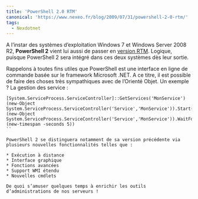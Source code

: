 ```yaml
---
title: 'PowerShell 2.0 RTM'
canonical: 'https://www.nexeo.fr/blog/2009/07/31/powershell-2-0-rtm/'
tags:
  - Nexdotnet
---
```


A l’instar des systèmes d’exploitation Windows 7 et Windows Server 2008 R2,
**PowerShell 2** vient lui aussi de passer en
[version RTM](http://blogs.technet.com/powershell/archive/2009/07/28/windows-powershell-2-0-est-rtm.aspx).
Logique, puisque PowerShell 2 sera intégré dans ces deux systèmes dès leur
sortie.

Rappelons à toutes fins utiles que PowerShell est une interface en ligne de
commande basée sur le framework Microsoft .NET. A ce titre, il est possible de
faire des choses très sympathiques avec de l’Orienté Objet. Un exemple ? La
gestion des service :

```
[System.ServiceProcess.ServiceController]::GetServices('MonService') (new-Object System.ServiceProcess.ServiceController('Service','MonService')).Start() (new-Object System.ServiceProcess.ServiceController('Service','MonService')).WaitForStatus('Running',(new-timespan -seconds 5))
``

PowerShell 2 se distinguera notamment de sa version précédente via plusieurs nouvelles fonctionnalités telles que :

* Exécution à distance
* Interface graphique
* Fonctions avancées
* Support WMI étendu
* Nouvelles cmdlets

De quoi s’amuser quelques temps à enrichir les outils d’administrations de nos serveurs !
```
